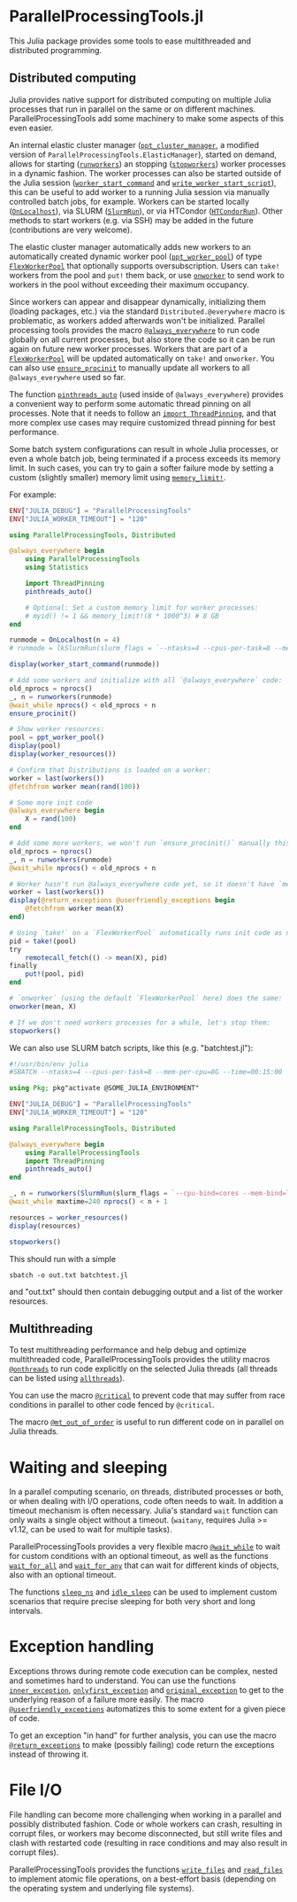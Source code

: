 # ParallelProcessingTools.jl

This Julia package provides some tools to ease multithreaded and distributed programming.


## Distributed computing

Julia provides native support for distributed computing on multiple Julia processes that run in parallel on the same or on different machines. ParallelProcessingTools add some machinery to make some aspects of this even easier.

An internal elastic cluster manager ([`ppt_cluster_manager`](@ref), a modified version of `ParallelProcessingTools.ElasticManager`), started on demand, allows for starting ([`runworkers`](@ref)) an stopping ([`stopworkers`](@ref)) worker processes in a dynamic fashion. The worker processes can also be started outside of the Julia session ([`worker_start_command`](@ref) and [`write_worker_start_script`](@ref)), this can be useful to add worker to a running Julia session via manually controlled batch jobs, for example. Workers can be started locally ([`OnLocalhost`](@ref)), via SLURM ([`SlurmRun`](@ref)), or via HTCondor ([`HTCondorRun`](@ref)). Other methods to start workers (e.g. via SSH) may be added in the future (contributions are very welcome).

The elastic cluster manager automatically adds new workers to an automatically created dynamic worker pool ([`ppt_worker_pool`](@ref)) of type [`FlexWorkerPool`](@ref) that optionally supports oversubscription. Users can `take!` workers from the pool and `put!` them back, or use [`onworker`](@ref) to send work to workers in the pool without exceeding their maximum occupancy.

Since workers can appear and disappear dynamically, initializing them (loading packages, etc.) via the standard `Distributed.@everywhere` macro is problematic, as workers added afterwards won't be initialized. Parallel processing tools provides the macro [`@always_everywhere`](@ref) to run code globally on all current processes, but also store the code so it can be run again on future new worker processes. Workers that are part of a [`FlexWorkerPool`](@ref) will be updated automatically on `take!` and `onworker`. You can also use [`ensure_procinit`](@ref) to manually update all workers
to all `@always_everywhere` used so far.

The function [`pinthreads_auto`](@ref)  (used inside of `@always_everywhere`) provides a convenient way to perform some automatic thread pinning on all processes. Note that it needs to follow an [`import ThreadPinning`](https://github.com/carstenbauer/ThreadPinning.jl/), and that more complex use cases may require customized thread pinning for best performance.

Some batch system configurations can result in whole Julia processes, or even a whole batch job, being terminated if a process exceeds its memory limit. In such cases, you can try to gain a softer failure mode by setting a custom (slightly smaller) memory limit using [`memory_limit!`](@ref).

For example:

```julia
ENV["JULIA_DEBUG"] = "ParallelProcessingTools"
ENV["JULIA_WORKER_TIMEOUT"] = "120"

using ParallelProcessingTools, Distributed

@always_everywhere begin
    using ParallelProcessingTools
    using Statistics

    import ThreadPinning
    pinthreads_auto()

    # Optional: Set a custom memory limit for worker processes:
    # myid() != 1 && memory_limit!(8 * 1000^3) # 8 GB
end

runmode = OnLocalhost(n = 4)
# runmode = lkSlurmRun(slurm_flags = `--ntasks=4 --cpus-per-task=8 --mem-per-cpu=8G`)

display(worker_start_command(runmode))

# Add some workers and initialize with all `@always_everywhere` code:
old_nprocs = nprocs()
_, n = runworkers(runmode)
@wait_while nprocs() < old_nprocs + n
ensure_procinit()

# Show worker resources:
pool = ppt_worker_pool()
display(pool)
display(worker_resources())

# Confirm that Distributions is loaded on a worker:
worker = last(workers())
@fetchfrom worker mean(rand(100))

# Some more init code
@always_everywhere begin
    X = rand(100)
end

# Add some more workers, we won't run `ensure_procinit()` manually this time:
old_nprocs = nprocs()
_, n = runworkers(runmode)
@wait_while nprocs() < old_nprocs + n

# Worker hasn't run @always_everywhere code yet, so it doesn't have `mean`:
worker = last(workers())
display(@return_exceptions @userfriendly_exceptions begin
    @fetchfrom worker mean(X)
end)

# Using `take!` on a `FlexWorkerPool` automatically runs init code as necessary:
pid = take!(pool)
try
    remotecall_fetch(() -> mean(X), pid)
finally
    put!(pool, pid)
end

# `onworker` (using the default `FlexWorkerPool` here) does the same:
onworker(mean, X)

# If we don't need workers processes for a while, let's stop them:
stopworkers()
```

We can also use SLURM batch scripts, like this (e.g. "batchtest.jl"):

```julia
#!/usr/bin/env julia
#SBATCH --ntasks=4 --cpus-per-task=8 --mem-per-cpu=8G --time=00:15:00

using Pkg; pkg"activate @SOME_JULIA_ENVIRONMENT"

ENV["JULIA_DEBUG"] = "ParallelProcessingTools"
ENV["JULIA_WORKER_TIMEOUT"] = "120"

using ParallelProcessingTools, Distributed

@always_everywhere begin
    using ParallelProcessingTools
    import ThreadPinning
    pinthreads_auto()
end

_, n = runworkers(SlurmRun(slurm_flags = `--cpu-bind=cores --mem-bind=local`))
@wait_while maxtime=240 nprocs() < n + 1

resources = worker_resources()
display(resources)

stopworkers()
```

This should run with a simple

```shell
sbatch -o out.txt batchtest.jl
```

and "out.txt" should then contain debugging output and a list of the worker
resources.


## Multithreading

To test multithreading performance and help debug and optimize multithreaded
code, ParallelProcessingTools provides the utility macros [`@onthreads`](@ref)
to run code explicitly on the selected Julia threads (all threads can be
listed using [`allthreads`](@ref)).

You can use the macro [`@critical`](@ref) to prevent code that may suffer from race conditions in parallel to other code fenced by `@critical`.

The macro [`@mt_out_of_order`](@ref) is useful to run different code on in parallel on Julia threads.


# Waiting and sleeping

In a parallel computing scenario, on threads, distributed processes or both, or when dealing with I/O operations, code often needs to wait. In addition a timeout mechanism is often necessary. Julia's standard `wait` function can only waits a single object without a timeout. (`waitany`, requires Julia >= v1.12, can be used to wait for multiple tasks).

ParallelProcessingTools provides a very flexible macro [`@wait_while`](@ref) to wait for custom conditions with an optional timeout, as well as the functions [`wait_for_all`](@ref) and [`wait_for_any`](@ref) that can wait for different kinds of objects, also with an optional timeout.

The functions [`sleep_ns`](@ref) and [`idle_sleep`](@ref) can be used to implement custom scenarios that require precise sleeping for both very short and long intervals.


# Exception handling

Exceptions throws during remote code execution can be complex, nested and sometimes hard to understand. You can use the functions [`inner_exception`](@ref), [`onlyfirst_exception`](@ref) and [`original_exception`](@ref) to get to the underlying reason of a failure more easily. The macro [`@userfriendly_exceptions`](@ref) automatizes this to some extent for a given piece of code.

To get an exception "in hand" for further analysis, you can use the macro [`@return_exceptions`](@ref) to make (possibly failing) code return the exceptions instead of throwing it.


# File I/O

File handling can become more challenging when working in a parallel and possibly distributed fashion. Code or whole workers can crash, resulting in corrupt files, or workers may become disconnected, but still write files and clash with restarted code (resulting in race conditions and may also result in corrupt files).

ParallelProcessingTools provides the functions [`write_files`](@ref) and [`read_files`](@ref) to implement atomic file operations, on a best-effort basis (depending on the operating system and underlying file systems).
